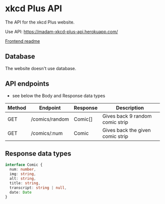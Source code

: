 # xkcd Plus API

The API for the xkcd Plus website.

Use API: https://madam-xkcd-plus-api.herokuapp.com/

[Frontend readme](https://github.com/madam97/xkcd-plus#readme)

## Database

The website doesn't use database.

## API endpoints

- see below the Body and Response data types

| Method  | Endpoint            | Response      | Description      |
| ------- | ------------------- | ------------- | --------------- |
| GET     | /comics/random      | Comic[]       | Gives back 9 random comic strip |
| GET     | /comics/:num        | Comic         | Gives back the given comic strip |

## Response data types

```ts
interface Comic {
  num: number,
  img: string,
  alt: string,
  title: string,
  transcript: string | null,
  date: Date
}
```
